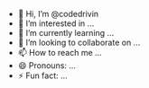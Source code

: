 - 👋 Hi, I’m @codedrivin
- 👀 I’m interested in ...
- 🌱 I’m currently learning ...
- 💞️ I’m looking to collaborate on ...
- 📫 How to reach me ...
- 😄 Pronouns: ...
- ⚡ Fun fact: ...

<!---
codedrivin/codedrivin is a ✨ special ✨ repository because its `README.md` (this file) appears on your GitHub profile.
You can click the Preview link to take a look at your changes.
--->
